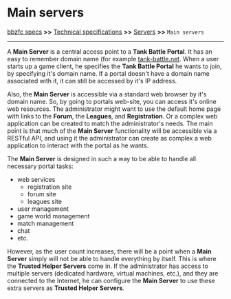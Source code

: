 # Main servers

[bbzfc specs](../bbzfc_specs.md) **>>** [Technical specifications](technical_specifications.md) **>>** [Servers](servers.md) **>>** `Main servers`

---

A **Main Server** is a central access point to a **Tank Battle Portal**. It has an easy to remember domain name
(for example [tank-battle.net](http://tank-battle.net). When a user starts up a game client, he specifies the
**Tank Battle Portal** he wants to join, by specifying it's domain name. If a portal doesn't have a domain name
associated with it, it can still be accessed by it's IP address.

Also, the **Main Server** is accessible via a standard web browser by it's domain name. So, by going to portals
web-site, you can access it's online web resources. The administrator might want to use the default home page with
links to the **Forum**, the **Leagues**, and **Registration**. Or a complex web application can be created to match
the administrator's needs. The main point is that much of the **Main Server** functionality will be accessible via a
RESTful API, and using it the administrator can create as complex a web application to interact with the portal as he
wants.

The **Main Server** is designed in such a way to be able to handle all necessary portal tasks:

- web services
  - registration site
  - forum site
  - leagues site
- user management
- game world management
- match management
- chat
- etc.

However, as the user count increases, there will be a point when a **Main Server** simply will not be able to handle
everything by itself. This is where the **Trusted Helper Servers** come in. If the administrator has access to multiple
servers (dedicated hardware, virtual machines, etc.), and they are connected to the Internet, he can configure the
**Main Server** to use these extra servers as **Trusted Helper Servers**.
